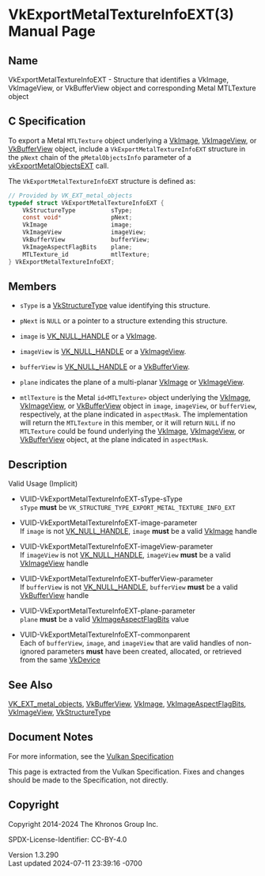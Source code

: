 # VkExportMetalTextureInfoEXT(3) Manual Page

## Name

VkExportMetalTextureInfoEXT - Structure that identifies a VkImage,
VkImageView, or VkBufferView object and corresponding Metal MTLTexture
object



## <a href="#_c_specification" class="anchor"></a>C Specification

To export a Metal `MTLTexture` object underlying a
[VkImage](https://registry.khronos.org/vulkan/specs/1.3-extensions/man/html/VkImage.html), [VkImageView](https://registry.khronos.org/vulkan/specs/1.3-extensions/man/html/VkImageView.html), or
[VkBufferView](https://registry.khronos.org/vulkan/specs/1.3-extensions/man/html/VkBufferView.html) object, include a
`VkExportMetalTextureInfoEXT` structure in the `pNext` chain of the
`pMetalObjectsInfo` parameter of a
[vkExportMetalObjectsEXT](https://registry.khronos.org/vulkan/specs/1.3-extensions/man/html/vkExportMetalObjectsEXT.html) call.

The `VkExportMetalTextureInfoEXT` structure is defined as:

``` c
// Provided by VK_EXT_metal_objects
typedef struct VkExportMetalTextureInfoEXT {
    VkStructureType          sType;
    const void*              pNext;
    VkImage                  image;
    VkImageView              imageView;
    VkBufferView             bufferView;
    VkImageAspectFlagBits    plane;
    MTLTexture_id            mtlTexture;
} VkExportMetalTextureInfoEXT;
```

## <a href="#_members" class="anchor"></a>Members

- `sType` is a [VkStructureType](https://registry.khronos.org/vulkan/specs/1.3-extensions/man/html/VkStructureType.html) value identifying
  this structure.

- `pNext` is `NULL` or a pointer to a structure extending this
  structure.

- `image` is [VK_NULL_HANDLE](https://registry.khronos.org/vulkan/specs/1.3-extensions/man/html/VK_NULL_HANDLE.html) or a
  [VkImage](https://registry.khronos.org/vulkan/specs/1.3-extensions/man/html/VkImage.html).

- `imageView` is [VK_NULL_HANDLE](https://registry.khronos.org/vulkan/specs/1.3-extensions/man/html/VK_NULL_HANDLE.html) or a
  [VkImageView](https://registry.khronos.org/vulkan/specs/1.3-extensions/man/html/VkImageView.html).

- `bufferView` is [VK_NULL_HANDLE](https://registry.khronos.org/vulkan/specs/1.3-extensions/man/html/VK_NULL_HANDLE.html) or a
  [VkBufferView](https://registry.khronos.org/vulkan/specs/1.3-extensions/man/html/VkBufferView.html).

- `plane` indicates the plane of a multi-planar [VkImage](https://registry.khronos.org/vulkan/specs/1.3-extensions/man/html/VkImage.html)
  or [VkImageView](https://registry.khronos.org/vulkan/specs/1.3-extensions/man/html/VkImageView.html).

- `mtlTexture` is the Metal `id<MTLTexture>` object underlying the
  [VkImage](https://registry.khronos.org/vulkan/specs/1.3-extensions/man/html/VkImage.html), [VkImageView](https://registry.khronos.org/vulkan/specs/1.3-extensions/man/html/VkImageView.html), or
  [VkBufferView](https://registry.khronos.org/vulkan/specs/1.3-extensions/man/html/VkBufferView.html) object in `image`, `imageView`, or
  `bufferView`, respectively, at the plane indicated in `aspectMask`.
  The implementation will return the `MTLTexture` in this member, or it
  will return `NULL` if no `MTLTexture` could be found underlying the
  [VkImage](https://registry.khronos.org/vulkan/specs/1.3-extensions/man/html/VkImage.html), [VkImageView](https://registry.khronos.org/vulkan/specs/1.3-extensions/man/html/VkImageView.html), or
  [VkBufferView](https://registry.khronos.org/vulkan/specs/1.3-extensions/man/html/VkBufferView.html) object, at the plane indicated in
  `aspectMask`.

## <a href="#_description" class="anchor"></a>Description

Valid Usage (Implicit)

- <a href="#VUID-VkExportMetalTextureInfoEXT-sType-sType"
  id="VUID-VkExportMetalTextureInfoEXT-sType-sType"></a>
  VUID-VkExportMetalTextureInfoEXT-sType-sType  
  `sType` **must** be `VK_STRUCTURE_TYPE_EXPORT_METAL_TEXTURE_INFO_EXT`

- <a href="#VUID-VkExportMetalTextureInfoEXT-image-parameter"
  id="VUID-VkExportMetalTextureInfoEXT-image-parameter"></a>
  VUID-VkExportMetalTextureInfoEXT-image-parameter  
  If `image` is not [VK_NULL_HANDLE](https://registry.khronos.org/vulkan/specs/1.3-extensions/man/html/VK_NULL_HANDLE.html), `image`
  **must** be a valid [VkImage](https://registry.khronos.org/vulkan/specs/1.3-extensions/man/html/VkImage.html) handle

- <a href="#VUID-VkExportMetalTextureInfoEXT-imageView-parameter"
  id="VUID-VkExportMetalTextureInfoEXT-imageView-parameter"></a>
  VUID-VkExportMetalTextureInfoEXT-imageView-parameter  
  If `imageView` is not [VK_NULL_HANDLE](https://registry.khronos.org/vulkan/specs/1.3-extensions/man/html/VK_NULL_HANDLE.html),
  `imageView` **must** be a valid [VkImageView](https://registry.khronos.org/vulkan/specs/1.3-extensions/man/html/VkImageView.html) handle

- <a href="#VUID-VkExportMetalTextureInfoEXT-bufferView-parameter"
  id="VUID-VkExportMetalTextureInfoEXT-bufferView-parameter"></a>
  VUID-VkExportMetalTextureInfoEXT-bufferView-parameter  
  If `bufferView` is not [VK_NULL_HANDLE](https://registry.khronos.org/vulkan/specs/1.3-extensions/man/html/VK_NULL_HANDLE.html),
  `bufferView` **must** be a valid [VkBufferView](https://registry.khronos.org/vulkan/specs/1.3-extensions/man/html/VkBufferView.html)
  handle

- <a href="#VUID-VkExportMetalTextureInfoEXT-plane-parameter"
  id="VUID-VkExportMetalTextureInfoEXT-plane-parameter"></a>
  VUID-VkExportMetalTextureInfoEXT-plane-parameter  
  `plane` **must** be a valid
  [VkImageAspectFlagBits](https://registry.khronos.org/vulkan/specs/1.3-extensions/man/html/VkImageAspectFlagBits.html) value

- <a href="#VUID-VkExportMetalTextureInfoEXT-commonparent"
  id="VUID-VkExportMetalTextureInfoEXT-commonparent"></a>
  VUID-VkExportMetalTextureInfoEXT-commonparent  
  Each of `bufferView`, `image`, and `imageView` that are valid handles
  of non-ignored parameters **must** have been created, allocated, or
  retrieved from the same [VkDevice](https://registry.khronos.org/vulkan/specs/1.3-extensions/man/html/VkDevice.html)

## <a href="#_see_also" class="anchor"></a>See Also

[VK_EXT_metal_objects](https://registry.khronos.org/vulkan/specs/1.3-extensions/man/html/VK_EXT_metal_objects.html),
[VkBufferView](https://registry.khronos.org/vulkan/specs/1.3-extensions/man/html/VkBufferView.html), [VkImage](https://registry.khronos.org/vulkan/specs/1.3-extensions/man/html/VkImage.html),
[VkImageAspectFlagBits](https://registry.khronos.org/vulkan/specs/1.3-extensions/man/html/VkImageAspectFlagBits.html),
[VkImageView](https://registry.khronos.org/vulkan/specs/1.3-extensions/man/html/VkImageView.html), [VkStructureType](https://registry.khronos.org/vulkan/specs/1.3-extensions/man/html/VkStructureType.html)

## <a href="#_document_notes" class="anchor"></a>Document Notes

For more information, see the <a
href="https://registry.khronos.org/vulkan/specs/1.3-extensions/html/vkspec.html#VkExportMetalTextureInfoEXT"
target="_blank" rel="noopener">Vulkan Specification</a>

This page is extracted from the Vulkan Specification. Fixes and changes
should be made to the Specification, not directly.

## <a href="#_copyright" class="anchor"></a>Copyright

Copyright 2014-2024 The Khronos Group Inc.

SPDX-License-Identifier: CC-BY-4.0

Version 1.3.290  
Last updated 2024-07-11 23:39:16 -0700
